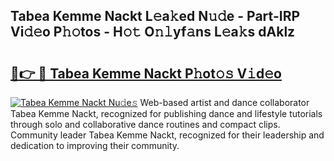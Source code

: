 ## Tabea Kemme Nackt L𝚎a𝚔ed N𝚞𝚍e - Part-IRP Vi𝚍𝚎o P𝚑𝚘tos - H𝚘𝚝 O𝚗𝚕yf𝚊ns L𝚎a𝚔s dAklz

# <h2><a href="http://kfc632.oniu.top/?m=Tabea+Kemme+Nackt">🔗👉 🔴 Tabea Kemme Nackt P𝚑ot𝚘𝚜 V𝚒d𝚎o</a></h2>

[![Tabea Kemme Nackt Nu𝚍e𝚜](https://i.imgur.com/0qMVB7G.gif)](http://kfc632.oniu.top/?m=Tabea+Kemme+Nackt)
Web-based artist and dance collaborator Tabea Kemme Nackt, recognized for publishing dance and lifestyle tutorials through solo and collaborative dance routines and compact clips. Community leader Tabea Kemme Nackt, recognized for their leadership and dedication to improving their community.  
